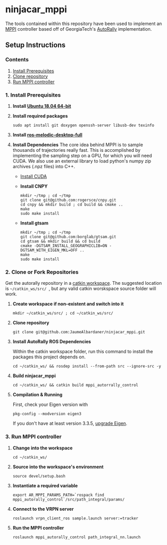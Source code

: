 # ninjacar_mppi

The tools contained within this repository have been used to implement an [MPPI](https://ieeexplore.ieee.org/document/7487277) controller based off of GeorgiaTech's [AutoRally](https://github.com/AutoRally/autorally) implementation.

## Setup Instructions

### Contents

1. [Install Prerequisites](#1-install-prerequisites)
2. [Clone repository](#2-clone-or-fork-repositories)
3. [Run MPPI controller](#3-run-mppi-controller)

### 1. Install Prerequisites

1. __Install [Ubuntu 18.04 64-bit](http://www.ubuntu.com)__

2. __Install required packages__

   ```sudo apt install git doxygen openssh-server libusb-dev texinfo```

3. __Install [ros-melodic-desktop-full](https://wiki.ros.org/melodic/Installation/Ubuntu)__

4. __Install Dependencies__
    The core idea behind MPPI is to sample thousands of trajectories really fast. This is accomplished by implementing the sampling step on a GPU, for which you will need CUDA. We also use an external library to load python's numpy zip archives (.npz files) into C++.
    * [Install CUDA](https://developer.nvidia.com/cuda-downloads)

    * __Install CNPY__
        ```
        mkdir ~/tmp ; cd ~/tmp
        git clone git@github.com:rogersce/cnpy.git
        cd cnpy && mkdir build ; cd build && cmake ..
        make
        sudo make install
        ```

    * __Install gtsam__

        ```
        mkdir ~/tmp ; cd ~/tmp
        git clone git@github.com:borglab/gtsam.git
        cd gtsam && mkdir build && cd build
        cmake -DGTSAM_INSTALL_GEOGRAPHICLIB=ON -DGTSAM_WITH_EIGEN_MKL=OFF .. 
        make
        sudo make install
        ```


### 2. Clone or Fork Repositories
Get the autorally repository in a [catkin workspace](http://wiki.ros.org/catkin/workspaces). The suggested location is  `~/catkin_ws/src/ `, but any valid catkin worskspace source folder will work. 

1. __Create workspace if non-existent and switch into it__
    ```
    mkdir ~/catkin_ws/src/ ; cd ~/catkin_ws/src/
    ```
2. __Clone repository__
    ```
    git clone git@github.com:JaumeAlbardaner/ninjacar_mppi.git
    ```
3. __Install AutoRally ROS Dependencies__
    
    Within the catkin workspace folder, run this command to install the packages this project depends on.
    ```
    cd ~/catkin_ws/ && rosdep install --from-path src --ignore-src -y
    ```
4. __Build ninjacar_mppi__
    ```
    cd ~/catkin_ws/ && catkin build mppi_autorrally_control
    ```

5. __Compilation & Running__

    First, check your Eigen version with 
    ```
    pkg-config --modversion eigen3
    ```
    If you don't have at least version 3.3.5, [upgrade Eigen](https://github.com/eigenteam/eigen-git-mirror).

### 3. Run MPPI controller

1. __Change  into the workspace__
    ```
    cd ~/catkin_ws/
    ```
2. __Source into the workspace's environment__
    ```
    source devel/setup.bash
    ```
3. __Instantiate a required variable__
    ```
    export AR_MPPI_PARAMS_PATH=`rospack find mppi_autorally_control`/src/path_integral/params/
    ```
4. __Connect to the VRPN server__
    ```
    roslaunch vrpn_client_ros sample.launch server:=tracker
    ```
5. __Run the MPPI controller__
    ```
    roslaunch mppi_autorally_control path_integral_nn.launch
    ```